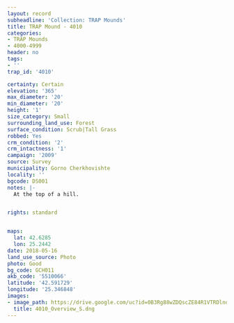 ```yaml
---
layout: record
subheadline: 'Collection: TRAP Mounds'
title: TRAP Mound - 4010
categories:
- TRAP Mounds
- 4000-4999
header: no
tags:
- ''
trap_id: '4010'

certainty: Certain
elevation: '365'
max_diameter: '20'
min_diameter: '20'
height: '1'
size_category: Small
surrounding_land_use: Forest
surface_condition: Scrub|Tall Grass
robbed: Yes
crm_condition: '2'
crm_intactness: '1'
campaign: '2009'
source: Survey
municipality: Gorno Cherkhovishte
locality: ''
bgcode: DS001
notes: |-
  At the top of a hill.


rights: standard


maps:
  lat: 42.6285
  lon: 25.2442
date: 2018-05-16
land_use_source: Photo
photo: Good
bg_code: GCH011
akb_code: '5510066'
latitude: '42.591729'
longitude: '25.346848'
images:
- image_path: https://drive.google.com/uc?id=0B3Rg88wZDQscZE84R1VTRDlnd2M
  title: 4010_Overview_S.dng
---
```

